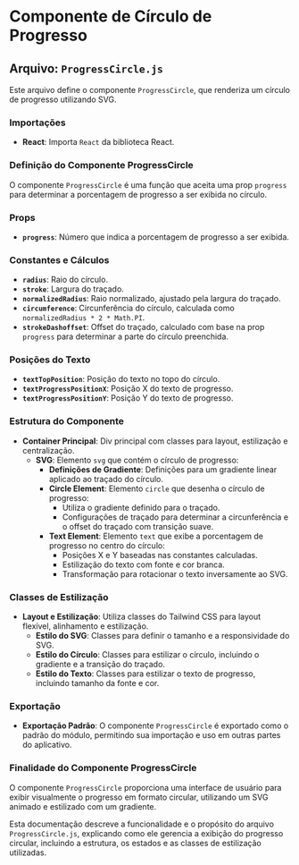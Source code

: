 # Componente de Círculo de Progresso

## Arquivo: `ProgressCircle.js`

Este arquivo define o componente `ProgressCircle`, que renderiza um círculo de progresso utilizando SVG.

### Importações

- **React**: Importa `React` da biblioteca React.

### Definição do Componente ProgressCircle

O componente `ProgressCircle` é uma função que aceita uma prop `progress` para determinar a porcentagem de progresso a ser exibida no círculo.

### Props

- **`progress`**: Número que indica a porcentagem de progresso a ser exibida.

### Constantes e Cálculos

- **`radius`**: Raio do círculo.
- **`stroke`**: Largura do traçado.
- **`normalizedRadius`**: Raio normalizado, ajustado pela largura do traçado.
- **`circumference`**: Circunferência do círculo, calculada como `normalizedRadius * 2 * Math.PI`.
- **`strokeDashoffset`**: Offset do traçado, calculado com base na prop `progress` para determinar a parte do círculo preenchida.

### Posições do Texto

- **`textTopPosition`**: Posição do texto no topo do círculo.
- **`textProgressPositionX`**: Posição X do texto de progresso.
- **`textProgressPositionY`**: Posição Y do texto de progresso.

### Estrutura do Componente

- **Container Principal**: Div principal com classes para layout, estilização e centralização.
  - **SVG**: Elemento `svg` que contém o círculo de progresso:
    - **Definições de Gradiente**: Definições para um gradiente linear aplicado ao traçado do círculo.
    - **Circle Element**: Elemento `circle` que desenha o círculo de progresso:
      - Utiliza o gradiente definido para o traçado.
      - Configurações de traçado para determinar a circunferência e o offset do traçado com transição suave.
    - **Text Element**: Elemento `text` que exibe a porcentagem de progresso no centro do círculo:
      - Posições X e Y baseadas nas constantes calculadas.
      - Estilização do texto com fonte e cor branca.
      - Transformação para rotacionar o texto inversamente ao SVG.

### Classes de Estilização

- **Layout e Estilização**: Utiliza classes do Tailwind CSS para layout flexível, alinhamento e estilização.
  - **Estilo do SVG**: Classes para definir o tamanho e a responsividade do SVG.
  - **Estilo do Círculo**: Classes para estilizar o círculo, incluindo o gradiente e a transição do traçado.
  - **Estilo do Texto**: Classes para estilizar o texto de progresso, incluindo tamanho da fonte e cor.

### Exportação

- **Exportação Padrão**: O componente `ProgressCircle` é exportado como o padrão do módulo, permitindo sua importação e uso em outras partes do aplicativo.

### Finalidade do Componente ProgressCircle

O componente `ProgressCircle` proporciona uma interface de usuário para exibir visualmente o progresso em formato circular, utilizando um SVG animado e estilizado com um gradiente.

Esta documentação descreve a funcionalidade e o propósito do arquivo `ProgressCircle.js`, explicando como ele gerencia a exibição do progresso circular, incluindo a estrutura, os estados e as classes de estilização utilizadas.

